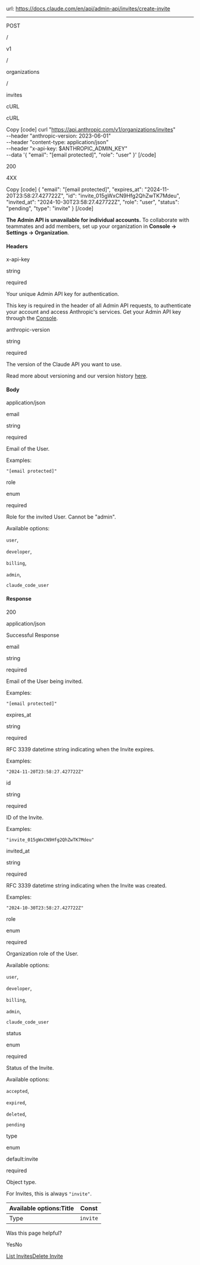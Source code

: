 url: https://docs.claude.com/en/api/admin-api/invites/create-invite

---

POST

/

v1

/

organizations

/

invites

cURL

cURL

Copy
[code]
    curl "https://api.anthropic.com/v1/organizations/invites" \
      --header "anthropic-version: 2023-06-01" \
      --header "content-type: application/json" \
      --header "x-api-key: $ANTHROPIC_ADMIN_KEY" \
      --data '{
        "email": "[email protected]",
        "role": "user"
      }'
[/code]

200

4XX

Copy
[code]
    {
      "email": "[email protected]",
      "expires_at": "2024-11-20T23:58:27.427722Z",
      "id": "invite_015gWxCN9Hfg2QhZwTK7Mdeu",
      "invited_at": "2024-10-30T23:58:27.427722Z",
      "role": "user",
      "status": "pending",
      "type": "invite"
    }
[/code]

**The Admin API is unavailable for individual accounts.** To collaborate with teammates and add members, set up your organization in **Console → Settings → Organization**.

#### Headers

x-api-key

string

required

Your unique Admin API key for authentication.

This key is required in the header of all Admin API requests, to authenticate your account and access Anthropic's services. Get your Admin API key through the [Console](https://console.anthropic.com/settings/admin-keys).

anthropic-version

string

required

The version of the Claude API you want to use.

Read more about versioning and our version history [here](/api/versioning).

#### Body

application/json

email

string<email>

required

Email of the User.

Examples:

`"[email protected]"`

role

enum<string>

required

Role for the invited User. Cannot be "admin".

Available options:

`user`,

`developer`,

`billing`,

`admin`,

`claude_code_user`

#### Response

200

application/json

Successful Response

email

string

required

Email of the User being invited.

Examples:

`"[email protected]"`

expires\_at

string<date-time>

required

RFC 3339 datetime string indicating when the Invite expires.

Examples:

`"2024-11-20T23:58:27.427722Z"`

id

string

required

ID of the Invite.

Examples:

`"invite_015gWxCN9Hfg2QhZwTK7Mdeu"`

invited\_at

string<date-time>

required

RFC 3339 datetime string indicating when the Invite was created.

Examples:

`"2024-10-30T23:58:27.427722Z"`

role

enum<string>

required

Organization role of the User.

Available options:

`user`,

`developer`,

`billing`,

`admin`,

`claude_code_user`

status

enum<string>

required

Status of the Invite.

Available options:

`accepted`,

`expired`,

`deleted`,

`pending`

type

enum<string>

default:invite

required

Object type.

For Invites, this is always `"invite"`.

Available options:Title| Const
---|---
Type| `invite`

Was this page helpful?

YesNo

[List Invites](/en/api/admin-api/invites/list-invites)[Delete Invite](/en/api/admin-api/invites/delete-invite)
